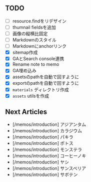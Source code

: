 ## TODO

- [ ] resource.findをリデザイン
- [ ] thumnail fieldsを追加
- [ ] 画像の縦横比固定
- [ ] Markdownのスタイル
- [ ] Markdownにanchorリンク
- [x] sitemap作成
- [x] GAとSearch console連携
- [x] Rename note to memo
- [x] GA埋め込み
- [x] assetsのpathを自動で回すように
- [x] exportのpathを自動で回すように
- [x] `materials` ディレクトリ作成
- [x] `assets` utilsを作成

## Next Articles

- [/memos/introduction] アジアンタム
- [/memos/introduction] カラジウム
- [/memos/introduction] パキラ
- [/memos/introduction] ポトス
- [/memos/introduction] モンステラ
- [/memos/introduction] コーヒーノキ
- [/memos/introduction] ヤシ
- [/memos/introduction] サンスベリア
- [/memos/introduction] サボテン
